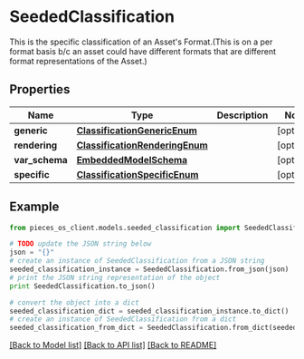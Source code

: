 # SeededClassification

This is the specific classification of an Asset's Format.(This is on a per format basis b/c an asset could have different formats that are different format representations of the Asset.)

## Properties
Name | Type | Description | Notes
------------ | ------------- | ------------- | -------------
**generic** | [**ClassificationGenericEnum**](ClassificationGenericEnum.md) |  | [optional] 
**rendering** | [**ClassificationRenderingEnum**](ClassificationRenderingEnum.md) |  | [optional] 
**var_schema** | [**EmbeddedModelSchema**](EmbeddedModelSchema.md) |  | [optional] 
**specific** | [**ClassificationSpecificEnum**](ClassificationSpecificEnum.md) |  | [optional] 

## Example

```python
from pieces_os_client.models.seeded_classification import SeededClassification

# TODO update the JSON string below
json = "{}"
# create an instance of SeededClassification from a JSON string
seeded_classification_instance = SeededClassification.from_json(json)
# print the JSON string representation of the object
print SeededClassification.to_json()

# convert the object into a dict
seeded_classification_dict = seeded_classification_instance.to_dict()
# create an instance of SeededClassification from a dict
seeded_classification_from_dict = SeededClassification.from_dict(seeded_classification_dict)
```
[[Back to Model list]](../README.md#documentation-for-models) [[Back to API list]](../README.md#documentation-for-api-endpoints) [[Back to README]](../README.md)


